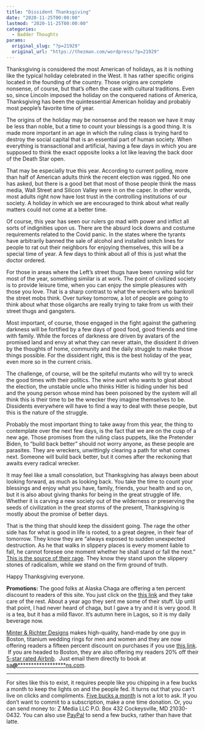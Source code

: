 ```yaml
---
title: "Dissident Thanksgiving"
date: "2020-11-25T00:00:00"
lastmod: "2020-11-25T00:00:00"
categories:
  - Badder Thoughts
params:
  original_slug: "?p=21929"
  original_url: "https://thezman.com/wordpress/?p=21929"
---
```


Thanksgiving is considered the most American of holidays, as it is
nothing like the typical holiday celebrated in the West. It has rather
specific origins located in the founding of the country. Those origins
are complete nonsense, of course, but that’s often the case with
cultural traditions. Even so, since Lincoln imposed the holiday on the
conquered nations of America, Thanksgiving has been the quintessential
American holiday and probably most people’s favorite time of year.

The origins of the holiday may be nonsense and the reason we have it may
be less than noble, but a time to count your blessings is a good thing.
It is made more important in an age in which the ruling class is trying
hard to destroy the social capital that is an essential part of human
society. When everything is transactional and artificial, having a few
days in which you are supposed to think the exact opposite looks a lot
like leaving the back door of the Death Star open.

That may be especially true this year. According to current polling,
more than half of American adults think the recent election was rigged.
No one has asked, but there is a good bet that most of those people
think the mass media, Wall Street and Silicon Valley were in on the
caper. In other words, most adults right now have lost trust in the
controlling institutions of our society. A holiday in which we are
encouraged to think about what really matters could not come at a better
time.

Of course, this year has seen our rulers go mad with power and inflict
all sorts of indignities upon us. There are the absurd lock downs and
costume requirements related to the Covid panic. In the states where the
tyrants have arbitrarily banned the sale of alcohol and installed snitch
lines for people to rat out their neighbors for enjoying themselves,
this will be a special time of year. A few days to think about all of
this is just what the doctor ordered.

For those in areas where the Left’s street thugs have been running wild
for most of the year, something similar is at work. The point of
civilized society is to provide leisure time, when you can enjoy the
simple pleasures with those you love. That is a sharp contrast to what
the wreckers who bankroll the street mobs think. Over turkey tomorrow, a
lot of people are going to think about what those oligarchs are really
trying to take from us with their street thugs and gangsters.

Most important, of course, those engaged in the fight against the
gathering darkness will be fortified by a few days of good food, good
friends and time with family. While the forces of darkness are driven by
avatars of the promised land and envy at what they can never attain, the
dissident it driven by the thoughts of home, community and the daily
struggle to make those things possible. For the dissident right, this is
the best holiday of the year, even more so in the current crisis.

The challenge, of course, will be the spiteful mutants who will try to
wreck the good times with their politics. The wine aunt who wants to
gloat about the election, the unstable uncle who thinks Hitler is hiding
under his bed and the young person whose mind has been poisoned by the
system will all think this is their time to be the wrecker they imagine
themselves to be. Dissidents everywhere will have to find a way to deal
with these people, but this is the nature of the struggle.

Probably the most important thing to take away from this year, the thing
to contemplate over the next few days, is the fact that we are on the
cusp of a new age. Those promises from the ruling class puppets, like
the Pretender Biden, to “build back better” should not worry anyone, as
these people are parasites. They are wreckers, unwittingly clearing a
path for what comes next. Someone will build back better, but it comes
after the reckoning that awaits every radical wrecker.

It may feel like a small consolation, but Thanksgiving has always been
about looking forward, as much as looking back. You take the time to
count your blessings and enjoy what you have, family, friends, your
health and so on, but it is also about giving thanks for being in the
great struggle of life. Whether it is carving a new society out of the
wilderness or preserving the seeds of civilization in the great storms
of the present, Thanksgiving is mostly about the promise of better days.

That is the thing that should keep the dissident going. The rage the
other side has for what is good in life is rooted, to a great degree, in
their fear of tomorrow. They know they are “always exposed to sudden
unexpected destruction. As he that walks in slippery places is every
moment liable to fall, he cannot foresee one moment whether he shall
stand or fall the next.” [This is the source of their
rage](https://www.blueletterbible.org/Comm/edwards_jonathan/Sermons/Sinners.cfm).
They know they stand upon the slippery stones of radicalism, while we
stand on the firm ground of truth.

Happy Thanksgiving everyone.

**Promotions:** The good folks at Alaska Chaga are offering a ten
percent discount to readers of this site. You just click on the
<a href="https://alaskachaga.us/discount/ZMAN" rel="noopener noreferrer"
target="_blank">this link</a> and they take care of the rest. About a
year ago they sent me some of their stuff. Up until that point, I had
never heard of chaga, but I gave a try and it is very good. It is a tea,
but it has a mild flavor. It’s autumn here in Lagos, so it is my daily
beverage now.

<a href="https://www.minterandrichterdesigns.com/"
rel="noreferrer nofollow noopener" target="_blank">Minter &amp; Richter
Designs</a> makes high-quality, hand-made by one guy in Boston, titanium
wedding rings for men and women and they are now offering readers a
fifteen percent discount on purchases if you use
<a href="https://www.minterandrichterdesigns.com/discount/ZMAN"
rel="noreferrer nofollow noopener" target="_blank">this link</a>. 
 <span class="highlight"><span class="colour"><span class="font"><span class="size">If
you are headed to Boston, they are also offering my readers 20% off
their <a
href="https://www.airbnb.com/users/7988017/listings?user_id=7988017&amp;s=3"
rel="noopener noreferrer" target="_blank">5-star rated Airbnb</a>.  Just
email them directly to book at
<a href="mailto:sa***@*********************ns.com"
data-original-string="Z186hHi8dxvSQB/uLsh1/Q==cb7KXPrSvANekFDRc5Z3f/Ul79LSftPtuLrT8Gqe0r8y1wDRC8SEOXU3Me/XTOvbBzm"><span
class="apbct-email-encoder"
data-original-string="WYjnD7hoqYGkC4D1U2zxiw==cb7Wff5Cv7JyyNAnsTPM9/lF5QRnns8RYelJgaOcPk72owz4HJ6q1cmbdIS/bWCFSjU"
title="This contact has been encoded by Anti-Spam by CleanTalk. Click to decode. To finish the decoding make sure that JavaScript is enabled in your browser.">sa<span
class="apbct-blur">***</span>@<span
class="apbct-blur">*********************</span>ns.com</span></a>.</span></span></span></span>

------------------------------------------------------------------------

For sites like this to exist, it requires people like you chipping in a
few bucks a month to keep the lights on and the people fed. It turns out
that you can’t live on clicks and compliments.
<a href="https://www.subscribestar.com/the-z-blog"
rel="noopener noreferrer" target="_blank">Five bucks a month</a> is not
a lot to ask. If you don’t want to commit to a subscription, make a one
time donation. Or, you can send money to: Z Media LLC P.O. Box 432
Cockeysville, MD 21030-0432. You can also use <a
href="https://www.paypal.com/cgi-bin/webscr?cmd=_s-xclick&amp;hosted_button_id=UDAS2Q8JYA6CN&amp;source=url"
rel="noopener noreferrer" target="_blank">PayPal</a> to send a few
bucks, rather than have that latte.
